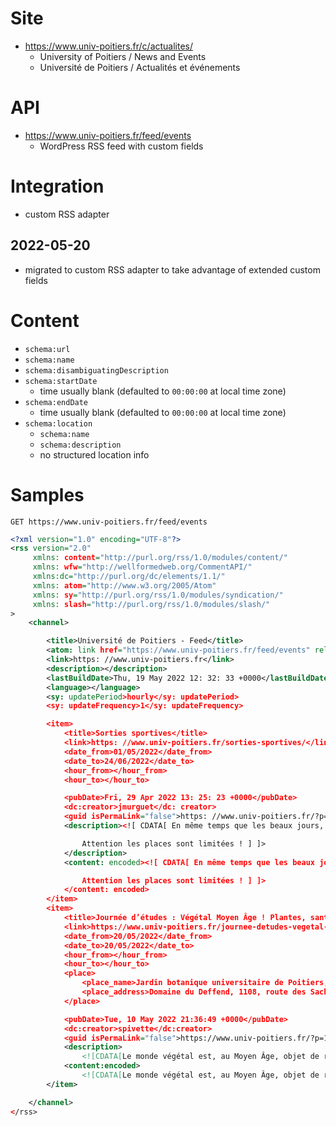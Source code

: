 # Site

* https://www.univ-poitiers.fr/c/actualites/
  * University of Poitiers / News and Events
  * Université de Poitiers / Actualités et événements

# API

* https://www.univ-poitiers.fr/feed/events
  * WordPress RSS feed with custom fields

# Integration

* custom RSS adapter

## 2022-05-20

* migrated to custom RSS adapter to take advantage of extended custom fields

# Content

* `schema:url`
* `schema:name`
* `schema:disambiguatingDescription`
* `schema:startDate`
  * time usually blank (defaulted to `00:00:00` at local time zone)
* `schema:endDate`
  * time usually blank (defaulted to `00:00:00` at local time zone)
* `schema:location`
  * `schema:name`
  * `schema:description`
  * no structured location info

# Samples

```http
GET https://www.univ-poitiers.fr/feed/events
```

```xml
<?xml version="1.0" encoding="UTF-8"?>
<rss version="2.0"
     xmlns: content="http://purl.org/rss/1.0/modules/content/"
     xmlns: wfw="http://wellformedweb.org/CommentAPI/"
     xmlns:dc="http://purl.org/dc/elements/1.1/"
     xmlns: atom="http://www.w3.org/2005/Atom"
     xmlns: sy="http://purl.org/rss/1.0/modules/syndication/"
     xmlns: slash="http://purl.org/rss/1.0/modules/slash/"
>
    <channel>

        <title>Université de Poitiers - Feed</title>
        <atom: link href="https://www.univ-poitiers.fr/feed/events" rel="self" type="application/rss+xml"/>
        <link>https: //www.univ-poitiers.fr</link>
        <description></description>
        <lastBuildDate>Thu, 19 May 2022 12: 32: 33 +0000</lastBuildDate>
        <language></language>
        <sy: updatePeriod>hourly</sy: updatePeriod>
        <sy: updateFrequency>1</sy: updateFrequency>

        <item>
            <title>Sorties sportives</title>
            <link>https: //www.univ-poitiers.fr/sorties-sportives/</link>
            <date_from>01/05/2022</date_from>
            <date_to>24/06/2022</date_to>
            <hour_from></hour_from>
            <hour_to></hour_to>

            <pubDate>Fri, 29 Apr 2022 13: 25: 23 +0000</pubDate>
            <dc:creator>jmurguet</dc: creator>
            <guid isPermaLink="false">https: //www.univ-poitiers.fr/?p=102290</guid>
            <description><![ CDATA[ En même temps que les beaux jours, les stages du suaps sont de retour !

                Attention les places sont limitées ! ] ]>
            </description>
            <content: encoded><![ CDATA[ En même temps que les beaux jours, les stages du suaps sont de retour !

                Attention les places sont limitées ! ] ]>
            </content: encoded>
        </item>
        <item>
            <title>Journée d’études : Végétal Moyen Âge ! Plantes, santé et alimentation</title>
            <link>https://www.univ-poitiers.fr/journee-detudes-vegetal-moyen-age-plantes-sante-et-alimentation/</link>
            <date_from>20/05/2022</date_from>
            <date_to>20/05/2022</date_to>
            <hour_from></hour_from>
            <hour_to></hour_to>
            <place>
                <place_name>Jardin botanique universitaire de Poitiers,</place_name>
                <place_address>Domaine du Deffend, 1108, route des Sachères, 86550 Mignaloux-Beauvoir</place_address>
            </place>

            <pubDate>Tue, 10 May 2022 21:36:49 +0000</pubDate>
            <dc:creator>spivette</dc:creator>
            <guid isPermaLink="false">https://www.univ-poitiers.fr/?p=102520</guid>
            <description>
                <![CDATA[Le monde végétal est, au Moyen Âge, objet de représentations et d’usages variés, au sein desquels deux domaines se distinguent : l’alimentation et les remèdes. L’économie, la production alimentaire et les représentations symboliques des sociétés médiévales occidentales reposent fondamentalement sur la céréaliculture et la vigne, tandis que les connaissances en manière de médecine curative s’appuient largement sur les propriétés des végétaux. Cette journée d’études organisée par le CESCM propose d’apporter un regard interdisciplinaire sur ces deux domaines, en associant historiens, littéraires et archéologues à une discussion générale sur les usages et les représentations des plantes dans l’alimentation et les pratiques de santé médiévales.]]></description>
            <content:encoded>
                <![CDATA[Le monde végétal est, au Moyen Âge, objet de représentations et d’usages variés, au sein desquels deux domaines se distinguent : l’alimentation et les remèdes. L’économie, la production alimentaire et les représentations symboliques des sociétés médiévales occidentales reposent fondamentalement sur la céréaliculture et la vigne, tandis que les connaissances en manière de médecine curative s’appuient largement sur les propriétés des végétaux. Cette journée d’études organisée par le CESCM propose d’apporter un regard interdisciplinaire sur ces deux domaines, en associant historiens, littéraires et archéologues à une discussion générale sur les usages et les représentations des plantes dans l’alimentation et les pratiques de santé médiévales.]]></content:encoded>
        </item>

    </channel>
</rss>
```

